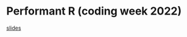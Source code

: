 
# Performant R (coding week 2022)

[slides](https://richardjacton.github.io/performantR/Performant_R.html)


